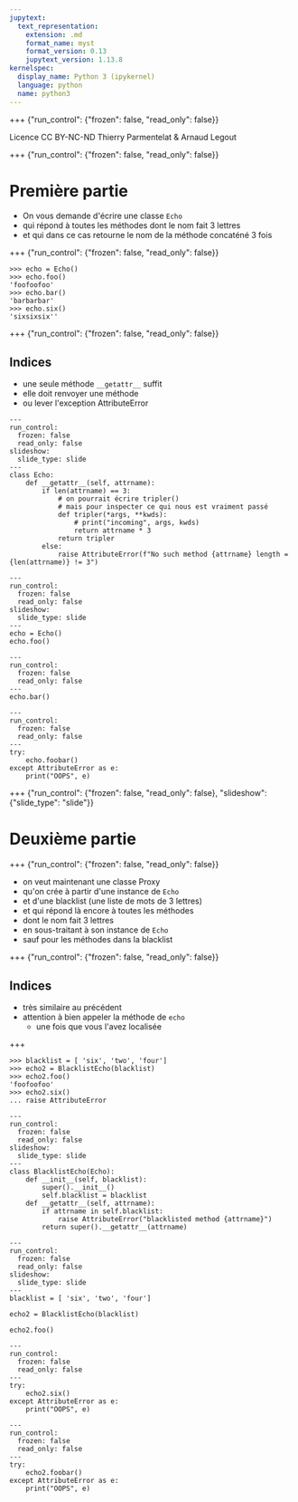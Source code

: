 ```yaml
---
jupytext:
  text_representation:
    extension: .md
    format_name: myst
    format_version: 0.13
    jupytext_version: 1.13.8
kernelspec:
  display_name: Python 3 (ipykernel)
  language: python
  name: python3
---
```


+++ {"run_control": {"frozen": false, "read_only": false}}

<div class="licence">
<span>Licence CC BY-NC-ND</span>
<span>Thierry Parmentelat &amp; Arnaud Legout</span>
</div>

+++ {"run_control": {"frozen": false, "read_only": false}}

# Première partie

* On vous demande d'écrire une classe `Echo`
* qui répond à toutes les méthodes dont le nom  fait 3 lettres
* et qui dans ce cas retourne le nom de la méthode concaténé 3 fois

+++ {"run_control": {"frozen": false, "read_only": false}}

```
>>> echo = Echo()
>>> echo.foo()
'foofoofoo'
>>> echo.bar()
'barbarbar'
>>> echo.six()
'sixsixsix''
```

+++ {"run_control": {"frozen": false, "read_only": false}}

## Indices

* une seule méthode `__getattr__` suffit
* elle doit renvoyer une méthode
* ou lever l'exception AttributeError

```{code-cell} ipython3
---
run_control:
  frozen: false
  read_only: false
slideshow:
  slide_type: slide
---
class Echo:
    def __getattr__(self, attrname):
        if len(attrname) == 3:
            # on pourrait écrire tripler()
            # mais pour inspecter ce qui nous est vraiment passé
            def tripler(*args, **kwds):
                # print("incoming", args, kwds)
                return attrname * 3
            return tripler
        else:
            raise AttributeError(f"No such method {attrname} length = {len(attrname)} != 3")
```

```{code-cell} ipython3
---
run_control:
  frozen: false
  read_only: false
slideshow:
  slide_type: slide
---
echo = Echo()
echo.foo()
```

```{code-cell} ipython3
---
run_control:
  frozen: false
  read_only: false
---
echo.bar()
```

```{code-cell} ipython3
---
run_control:
  frozen: false
  read_only: false
---
try:
    echo.foobar()
except AttributeError as e:
    print("OOPS", e)
```

+++ {"run_control": {"frozen": false, "read_only": false}, "slideshow": {"slide_type": "slide"}}

# Deuxième partie

+++ {"run_control": {"frozen": false, "read_only": false}}

* on veut maintenant une classe Proxy
* qu'on crée à partir d'une instance de `Echo`
* et d'une blacklist (une liste de mots de 3 lettres)
* et qui répond là encore à toutes les méthodes
* dont le nom fait 3 lettres
* en sous-traitant à son instance de `Echo`
* sauf pour les méthodes dans la blacklist

+++ {"run_control": {"frozen": false, "read_only": false}}

## Indices

* très similaire au précédent
* attention à bien appeler la méthode de `echo` 
  * une fois que vous l'avez localisée

+++

```
>>> blacklist = [ 'six', 'two', 'four']
>>> echo2 = BlacklistEcho(blacklist)
>>> echo2.foo()
'foofoofoo'
>>> echo2.six()
... raise AttributeError

```

```{code-cell} ipython3
---
run_control:
  frozen: false
  read_only: false
slideshow:
  slide_type: slide
---
class BlacklistEcho(Echo):
    def __init__(self, blacklist):
        super().__init__()
        self.blacklist = blacklist
    def __getattr__(self, attrname):
        if attrname in self.blacklist:
            raise AttributeError("blacklisted method {attrname}")
        return super().__getattr__(attrname)
```

```{code-cell} ipython3
---
run_control:
  frozen: false
  read_only: false
slideshow:
  slide_type: slide
---
blacklist = [ 'six', 'two', 'four']

echo2 = BlacklistEcho(blacklist)

echo2.foo()
```

```{code-cell} ipython3
---
run_control:
  frozen: false
  read_only: false
---
try:
    echo2.six()
except AttributeError as e:
    print("OOPS", e)
```

```{code-cell} ipython3
---
run_control:
  frozen: false
  read_only: false
---
try:
    echo2.foobar()
except AttributeError as e:
    print("OOPS", e)
```
